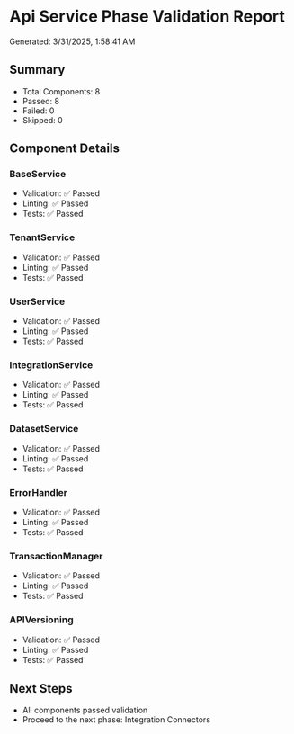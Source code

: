 # Api Service Phase Validation Report

Generated: 3/31/2025, 1:58:41 AM

## Summary
- Total Components: 8
- Passed: 8
- Failed: 0
- Skipped: 0

## Component Details
### BaseService
- Validation: ✅ Passed
- Linting: ✅ Passed
- Tests: ✅ Passed

### TenantService
- Validation: ✅ Passed
- Linting: ✅ Passed
- Tests: ✅ Passed

### UserService
- Validation: ✅ Passed
- Linting: ✅ Passed
- Tests: ✅ Passed

### IntegrationService
- Validation: ✅ Passed
- Linting: ✅ Passed
- Tests: ✅ Passed

### DatasetService
- Validation: ✅ Passed
- Linting: ✅ Passed
- Tests: ✅ Passed

### ErrorHandler
- Validation: ✅ Passed
- Linting: ✅ Passed
- Tests: ✅ Passed

### TransactionManager
- Validation: ✅ Passed
- Linting: ✅ Passed
- Tests: ✅ Passed

### APIVersioning
- Validation: ✅ Passed
- Linting: ✅ Passed
- Tests: ✅ Passed


## Next Steps
- All components passed validation
- Proceed to the next phase: Integration Connectors
